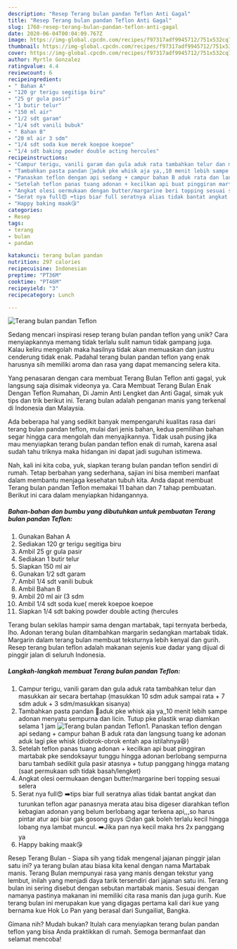 ```yaml
---
description: "Resep Terang bulan pandan Teflon Anti Gagal"
title: "Resep Terang bulan pandan Teflon Anti Gagal"
slug: 1760-resep-terang-bulan-pandan-teflon-anti-gagal
date: 2020-06-04T00:04:09.767Z
image: https://img-global.cpcdn.com/recipes/f97317adf9945712/751x532cq70/terang-bulan-pandan-teflon-foto-resep-utama.jpg
thumbnail: https://img-global.cpcdn.com/recipes/f97317adf9945712/751x532cq70/terang-bulan-pandan-teflon-foto-resep-utama.jpg
cover: https://img-global.cpcdn.com/recipes/f97317adf9945712/751x532cq70/terang-bulan-pandan-teflon-foto-resep-utama.jpg
author: Myrtle Gonzalez
ratingvalue: 4.4
reviewcount: 6
recipeingredient:
- " Bahan A"
- "120 gr terigu segitiga biru"
- "25 gr gula pasir"
- "1 butir telur"
- "150 ml air"
- "1/2 sdt garam"
- "1/4 sdt vanili bubuk"
- " Bahan B"
- "20 ml air 3 sdm"
- "1/4 sdt soda kue merek koepoe koepoe"
- "1/4 sdt baking powder double acting hercules"
recipeinstructions:
- "Campur terigu, vanili garam dan gula aduk rata tambahkan telur dan masukkan air secara bertahap (masukkan 10 sdm aduk sampai rata + 7 sdm aduk + 3 sdm/masukkan sisanya)"
- "Tambahkan pasta pandan 📢aduk pke whisk aja ya,,10 menit lebih sampe adonan menyatu sempurna dan licin. Tutup pke plastik wrap diamkan selama 1 jam"
- "Panaskan teflon dengan api sedang + campur bahan B aduk rata dan langsung tuang ke adonan aduk lagi pke whisk (diobrok-obrok entah apa istilahnya😆)"
- "Setelah teflon panas tuang adonan + kecilkan api buat pinggiran martabak pke sendoksayur tunggu hingga adonan berlobang sempurna baru tambah sedikit gula pasir atasnya + tutup panggang hingga matang (saat permukaan sdh tidak basah/lengket)"
- "Angkat olesi oermukaan dengan butter/margarine beri topping sesuai selera"
- "Serat nya full😍 ➡️tips biar full seratnya alias tidak bantat angkat dan turunkan teflon agar panasnya merata atau bisa digeser diarahkan teflon kebagian adonan yang belum berlobang agar terkena api,,,so harus pintar atur api biar gak gosong guys 😉dan gak boleh terlalu kecil hingga lobang nya lambat muncul. ➡️Jika pan nya kecil maka hrs 2x panggang ya"
- "Happy baking maak😘"
categories:
- Resep
tags:
- terang
- bulan
- pandan

katakunci: terang bulan pandan 
nutrition: 297 calories
recipecuisine: Indonesian
preptime: "PT36M"
cooktime: "PT46M"
recipeyield: "3"
recipecategory: Lunch

---
```



![Terang bulan pandan Teflon](https://img-global.cpcdn.com/recipes/f97317adf9945712/751x532cq70/terang-bulan-pandan-teflon-foto-resep-utama.jpg)

Sedang mencari inspirasi resep terang bulan pandan teflon yang unik? Cara menyiapkannya memang tidak terlalu sulit namun tidak gampang juga. Kalau keliru mengolah maka hasilnya tidak akan memuaskan dan justru cenderung tidak enak. Padahal terang bulan pandan teflon yang enak harusnya sih memiliki aroma dan rasa yang dapat memancing selera kita.

Yang penasaran dengan cara membuat Terang Bulan Teflon anti gagal, yuk langsung saja disimak videonya ya. Cara Membuat Terang Bulan Enak Dengan Teflon Rumahan, Di Jamin Anti Lengket dan Anti Gagal, simak yuk tips dan trik berikut ini. Terang bulan adalah penganan manis yang terkenal di Indonesia dan Malaysia.

Ada beberapa hal yang sedikit banyak mempengaruhi kualitas rasa dari terang bulan pandan teflon, mulai dari jenis bahan, kedua pemilihan bahan segar hingga cara mengolah dan menyajikannya. Tidak usah pusing jika mau menyiapkan terang bulan pandan teflon enak di rumah, karena asal sudah tahu triknya maka hidangan ini dapat jadi suguhan istimewa.


Nah, kali ini kita coba, yuk, siapkan terang bulan pandan teflon sendiri di rumah. Tetap berbahan yang sederhana, sajian ini bisa memberi manfaat dalam membantu menjaga kesehatan tubuh kita. Anda dapat membuat Terang bulan pandan Teflon memakai 11 bahan dan 7 tahap pembuatan. Berikut ini cara dalam menyiapkan hidangannya.

<!--inarticleads1-->

##### Bahan-bahan dan bumbu yang dibutuhkan untuk pembuatan Terang bulan pandan Teflon:

1. Gunakan  Bahan A
1. Sediakan 120 gr terigu segitiga biru
1. Ambil 25 gr gula pasir
1. Sediakan 1 butir telur
1. Siapkan 150 ml air
1. Gunakan 1/2 sdt garam
1. Ambil 1/4 sdt vanili bubuk
1. Ambil  Bahan B
1. Ambil 20 ml air (3 sdm
1. Ambil 1/4 sdt soda kue( merek koepoe koepoe
1. Siapkan 1/4 sdt baking powder double acting (hercules


Terang bulan sekilas hampir sama dengan martabak, tapi ternyata berbeda, lho. Adonan terang bulan ditambahkan margarin sedangkan martabak tidak. Margarin dalam terang bulan membuat teksturnya lebih kenyal dan gurih. Resep terang bulan teflon adalah makanan sejenis kue dadar yang dijual di pinggir jalan di seluruh Indonesia. 

<!--inarticleads2-->

##### Langkah-langkah membuat Terang bulan pandan Teflon:

1. Campur terigu, vanili garam dan gula aduk rata tambahkan telur dan masukkan air secara bertahap (masukkan 10 sdm aduk sampai rata + 7 sdm aduk + 3 sdm/masukkan sisanya)
1. Tambahkan pasta pandan 📢aduk pke whisk aja ya,,10 menit lebih sampe adonan menyatu sempurna dan licin. Tutup pke plastik wrap diamkan selama 1 jam
<img src="//assets-global.cpcdn.com/assets/icons/button_play-2c75c40dde080a61004c1f40b05d8f140eaff45d7e9e6481dc71c63d2e7c4909.png" alt="Terang bulan pandan Teflon">1. Panaskan teflon dengan api sedang + campur bahan B aduk rata dan langsung tuang ke adonan aduk lagi pke whisk (diobrok-obrok entah apa istilahnya😆)
1. Setelah teflon panas tuang adonan + kecilkan api buat pinggiran martabak pke sendoksayur tunggu hingga adonan berlobang sempurna baru tambah sedikit gula pasir atasnya + tutup panggang hingga matang (saat permukaan sdh tidak basah/lengket)
1. Angkat olesi oermukaan dengan butter/margarine beri topping sesuai selera
1. Serat nya full😍 ➡️tips biar full seratnya alias tidak bantat angkat dan turunkan teflon agar panasnya merata atau bisa digeser diarahkan teflon kebagian adonan yang belum berlobang agar terkena api,,,so harus pintar atur api biar gak gosong guys 😉dan gak boleh terlalu kecil hingga lobang nya lambat muncul. ➡️Jika pan nya kecil maka hrs 2x panggang ya
1. Happy baking maak😘


Resep Terang Bulan - Siapa sih yang tidak mengenal jajanan pinggir jalan satu ini? ya terang bulan atau biasa kita kenal dengan nama Martabak manis. Terang Bulan mempunyai rasa yang manis dengan tekstur yang lembut, inilah yang menjadi daya tarik tersendiri dari jajanan satu ini. Terang bulan ini sering disebut dengan sebutan martabak manis. Sesuai dengan namanya pastinya makanan ini memiliki cita rasa manis dan juga gurih. Kue terang bulan ini merupakan kue yang digagas pertama kali dari kue yang bernama kue Hok Lo Pan yang berasal dari Sungailiat, Bangka. 

Gimana nih? Mudah bukan? Itulah cara menyiapkan terang bulan pandan teflon yang bisa Anda praktikkan di rumah. Semoga bermanfaat dan selamat mencoba!
